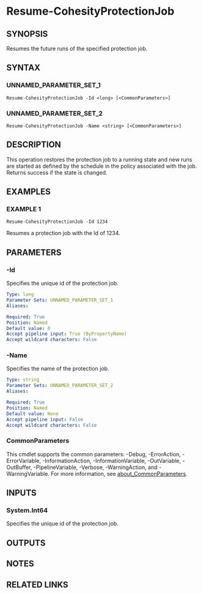 # Resume-CohesityProtectionJob

## SYNOPSIS
Resumes the future runs of the specified protection job.

## SYNTAX

### UNNAMED_PARAMETER_SET_1
```
Resume-CohesityProtectionJob -Id <long> [<CommonParameters>]
```

### UNNAMED_PARAMETER_SET_2
```
Resume-CohesityProtectionJob -Name <string> [<CommonParameters>]
```

## DESCRIPTION
This operation restores the protection job to a running state and new runs are started as defined by the schedule in the policy associated with the job.
Returns success if the state is changed.

## EXAMPLES

### EXAMPLE 1
```
Resume-CohesityProtectionJob -Id 1234
```

Resumes a protection job with the Id of 1234.

## PARAMETERS

### -Id
Specifies the unique id of the protection job.

```yaml
Type: long
Parameter Sets: UNNAMED_PARAMETER_SET_1
Aliases:

Required: True
Position: Named
Default value: 0
Accept pipeline input: True (ByPropertyName)
Accept wildcard characters: False
```

### -Name
Specifies the name of the protection job.

```yaml
Type: string
Parameter Sets: UNNAMED_PARAMETER_SET_2
Aliases:

Required: True
Position: Named
Default value: None
Accept pipeline input: False
Accept wildcard characters: False
```

### CommonParameters
This cmdlet supports the common parameters: -Debug, -ErrorAction, -ErrorVariable, -InformationAction, -InformationVariable, -OutVariable, -OutBuffer, -PipelineVariable, -Verbose, -WarningAction, and -WarningVariable. For more information, see [about_CommonParameters](http://go.microsoft.com/fwlink/?LinkID=113216).

## INPUTS

### System.Int64
Specifies the unique id of the protection job.

## OUTPUTS

## NOTES

## RELATED LINKS
